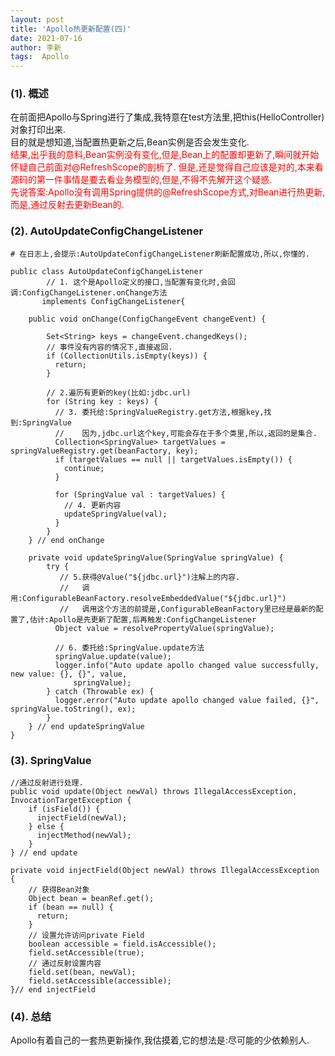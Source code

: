 ```yaml
---
layout: post
title: 'Apollo热更新配置(四)'
date: 2021-07-16
author: 李新
tags:  Apollo
---
```


### (1). 概述
在前面把Apollo与Spring进行了集成,我特意在test方法里,把this(HelloController)对象打印出来.   
目的就是想知道,当配置热更新之后,Bean实例是否会发生变化.    
<font color='red'>
结果,出乎我的意料,Bean实例没有变化,但是,Bean上的配置却更新了,瞬间就开始怀疑自己前面对@RefreshScope的剖析了.
但是,还是觉得自己应该是对的,本来看源码的第一件事情是要去看业务模型的,但是,不得不先解开这个疑惑.  
先说答案:Apollo没有调用Spring提供的@RefreshScope方式,对Bean进行热更新,而是,通过反射去更新Bean的.  
</font> 
### (2). AutoUpdateConfigChangeListener
```
# 在日志上,会提示:AutoUpdateConfigChangeListener刷新配置成功,所以,你懂的.

public class AutoUpdateConfigChangeListener 
		// 1. 这个是Apollo定义的接口,当配置有变化时,会回调:ConfigChangeListener.onChange方法
       implements ConfigChangeListener{
	
	public void onChange(ConfigChangeEvent changeEvent) {
		
	    Set<String> keys = changeEvent.changedKeys();
		// 事件没有内容的情况下,直接返回.
	    if (CollectionUtils.isEmpty(keys)) {
	      return;
	    }
		
		// 2.遍历有更新的key(比如:jdbc.url)
	    for (String key : keys) {
		  // 3. 委托给:SpringValueRegistry.get方法,根据key,找到:SpringValue
		  //    因为,jdbc.url这个key,可能会存在于多个类里,所以,返回的是集合.
	      Collection<SpringValue> targetValues = springValueRegistry.get(beanFactory, key);
	      if (targetValues == null || targetValues.isEmpty()) {
	        continue;
	      }
	
	      for (SpringValue val : targetValues) {
			// 4. 更新内容  
	        updateSpringValue(val);
	      }
	    }
	} // end onChange

	private void updateSpringValue(SpringValue springValue) {
		try {
		   // 5.获得@Value("${jdbc.url}")注解上的内容.
		   //   调用:ConfigurableBeanFactory.resolveEmbeddedValue("${jdbc.url}")
		   //   调用这个方法的前提是,ConfigurableBeanFactory里已经是最新的配置了,估计:Apollo是先更新了配置,后再触发:ConfigChangeListener
		  Object value = resolvePropertyValue(springValue);
		  
		  // 6. 委托给:SpringValue.update方法
		  springValue.update(value);
		  logger.info("Auto update apollo changed value successfully, new value: {}, {}", value,
			  springValue);
		} catch (Throwable ex) {
		  logger.error("Auto update apollo changed value failed, {}", springValue.toString(), ex);
		}
    } // end updateSpringValue
}
```
### (3). SpringValue
```
//通过反射进行处理.
public void update(Object newVal) throws IllegalAccessException, InvocationTargetException {
	if (isField()) { 
      injectField(newVal);
    } else {
      injectMethod(newVal);
    }
} // end update

private void injectField(Object newVal) throws IllegalAccessException {
    // 获得Bean对象
	Object bean = beanRef.get();
    if (bean == null) {
      return;
    }
	// 设置允许访问private Field
    boolean accessible = field.isAccessible();
    field.setAccessible(true);
	// 通过反射设置内容
    field.set(bean, newVal);
    field.setAccessible(accessible);
}// end injectField
```
### (4). 总结
Apollo有着自己的一套热更新操作,我估摸着,它的想法是:尽可能的少依赖别人.   